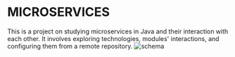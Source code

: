 # MICROSERVICES
This is a project on studying microservices in Java and their interaction with each other. 
It involves exploring technologies, modules' interactions, and configuring them from a remote repository.
![schema]("Screenshot_8.jpg)
